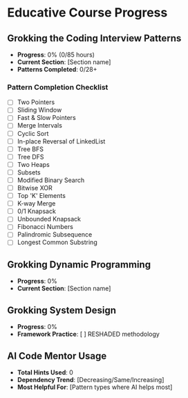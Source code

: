 # Educative Course Progress

## Grokking the Coding Interview Patterns
- **Progress**: 0% (0/85 hours)
- **Current Section**: [Section name]
- **Patterns Completed**: 0/28+

### Pattern Completion Checklist
- [ ] Two Pointers
- [ ] Sliding Window
- [ ] Fast & Slow Pointers
- [ ] Merge Intervals
- [ ] Cyclic Sort
- [ ] In-place Reversal of LinkedList
- [ ] Tree BFS
- [ ] Tree DFS
- [ ] Two Heaps
- [ ] Subsets
- [ ] Modified Binary Search
- [ ] Bitwise XOR
- [ ] Top 'K' Elements
- [ ] K-way Merge
- [ ] 0/1 Knapsack
- [ ] Unbounded Knapsack
- [ ] Fibonacci Numbers
- [ ] Palindromic Subsequence
- [ ] Longest Common Substring

## Grokking Dynamic Programming
- **Progress**: 0%
- **Current Section**: [Section name]

## Grokking System Design
- **Progress**: 0%
- **Framework Practice**: [ ] RESHADED methodology

## AI Code Mentor Usage
- **Total Hints Used**: 0
- **Dependency Trend**: [Decreasing/Same/Increasing]
- **Most Helpful For**: [Pattern types where AI helps most]
